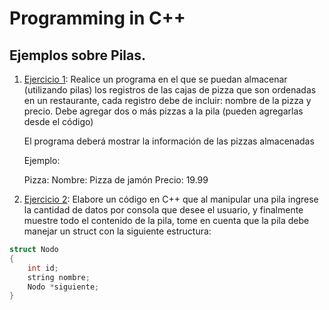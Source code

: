 # Programming in C++

## Ejemplos sobre Pilas.

1. [Ejercicio 1](/Scripts/main38.cpp): Realice un programa en el que se puedan almacenar (utilizando pilas) los registros de las cajas de pizza que son ordenadas en un restaurante, cada registro debe de incluir: nombre de la pizza y precio.
Debe agregar dos o más pizzas a la pila (pueden agregarlas desde el código)

    El programa deberá mostrar la información de las pizzas almacenadas

    Ejemplo:

    Pizza:
    Nombre: Pizza de jamón
    Precio: 19.99

2. [Ejercicio 2](/Scripts/main39.cpp): Elabore un código en C++ que al manipular una pila ingrese la cantidad de datos por consola que desee el usuario, y finalmente muestre todo el contenido de la pila, tome en cuenta que la pila debe manejar un struct con la siguiente estructura:

```cpp
struct Nodo
{
    int id;
    string nombre;
    Nodo *siguiente;
}
```